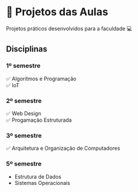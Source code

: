 # :pencil: Projetos das Aulas
Projetos práticos desenvolvidos para a faculdade :computer:

## Disciplinas
### 1º semestre
:white_check_mark: Algoritmos e Programação <br>
:white_check_mark: IoT

### 2º semestre
:white_check_mark: Web Design <br>
:white_check_mark: Progamação Estruturada

### 3º semestre
:white_check_mark: Arquitetura e Organização de Computadores

### 5º semestre
- Estrutura de Dados
- Sistemas Operacionais